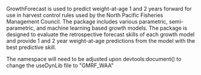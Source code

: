 GrowthForecast is used to predict weight-at-age 1 and 2 years forward for use in harvest control rules used by the North Pacific Fisheries Management Council. The package includes various parametric, semi-parametric, and machine learning based growth models. The package is designed to evaluate the retrospective forecast skills of each growth model and provide 1 and 2 year weight-at-age predictions from the model with the best predictive skill.


The namespace will need to be adjusted upon devtools:document() to change the useDynLib file to "GMRF_WAA"
